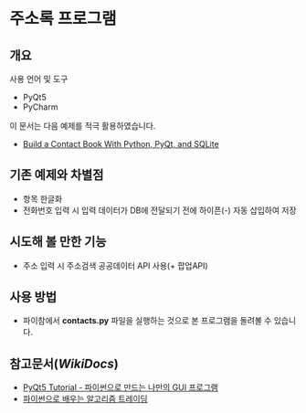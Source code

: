 # 주소록 프로그램
## 개요

사용 언어 및 도구

* PyQt5
* PyCharm

이 문서는 다음 예제를 적극 활용하였습니다.
* [Build a Contact Book With Python, PyQt, and SQLite](https://realpython.com/python-contact-book/#demo-a-contact-book-with-python)

## 기존 예제와 차별점
* 항목 한글화
* 전화번호 입력 시 입력 데이터가 DB에 전달되기 전에 하이픈(-) 자동 삽입하여 저장

## 시도해 볼 만한 기능
* 주소 입력 시 주소검색 공공데이터 API 사용(+ 팝업API)

## 사용 방법
* 파이참에서 **contacts.py** 파일을 실행하는 것으로 본 프로그램을 돌려볼 수 있습니다.

## 참고문서(*WikiDocs*)
* [PyQt5 Tutorial - 파이썬으로 만드는 나만의 GUI 프로그램](https://wikidocs.net/book/2165)
* [파이썬으로 배우는 알고리즘 트레이딩](https://wikidocs.net/book/110)
